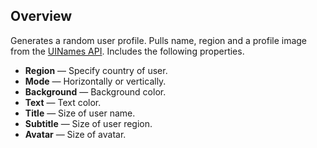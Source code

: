 ## Overview

Generates a random user profile. Pulls name, region and a profile image from the [UINames API](https://uinames.com/). Includes the following properties.

- **Region** — Specify country of user.
- **Mode** — Horizontally or vertically.
- **Background** — Background color.
- **Text** — Text color.
- **Title** — Size of user name.
- **Subtitle** — Size of user region.
- **Avatar** — Size of avatar.